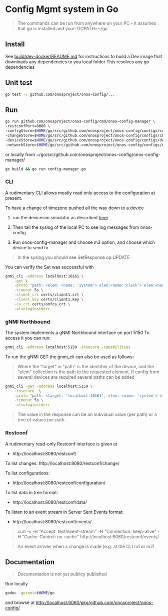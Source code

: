 # Config Mgmt system in Go

> The commands can be run from anywhere on your PC - it assumes that go is installed
> and your:
> GOPATH=~/go

## Install
See [build/dev-docker/README.md](/../master/build/dev-docker/README.md) for instructions
to build a Dev image that downloads any dependencies to you local folder
This resolves any go dependencies

## Unit test
```bash
go test -v github.com/onosproject/onos-config/...
```

## Run
```bash
go run github.com/onosproject/onos-config/cmd/onos-config-manager \
-restconfPort=8080 \
-configStore=$HOME/go/src/github.com/onosproject/onos-config/configs/configStore-sample.json \
-changeStore=$HOME/go/src/github.com/onosproject/onos-config/configs/changeStore-sample.json \
-deviceStore=$HOME/go/src/github.com/onosproject/onos-config/configs/deviceStore-sample.json \
-networkStore=$HOME/go/src/github.com/onosproject/onos-config/configs/networkStore-sample.json

```

or locally from ~/go/src/github.com/onosproject/onos-config/onos-config-manager/
```bash
go build && go run config-manager.go
```

### CLI
A rudimentary CLI allows mostly read only access to the configuration at present.

To have a change of timezone pushed all the way down to a device

1) run the devicesim simulator as described [here](/../master/tools/test/devicesim/README.md)

2) Then tail the syslog of the local PC to see log messages from onos-config

3) Run onos-config-manager and choose m3 option, and choose which device to send to

> In the syslog you should see SetResponse op:UPDATE

You can verify the Set was successful with
```bash
gnmi_cli -address localhost:10161 \
    -get \
    -proto "path: <elem: <name: 'system'> elem:<name:'clock'> elem:<name:'config'> elem: <name: 'timezone-name'>>" \
    -timeout 5s \
    -client_crt certs/client1.crt \
    -client_key certs/client1.key \
    -ca_crt certs/onfca.crt \
    -alsologtostderr
```

### gNMI Northbound
The system implements a gNMI Northbound interface on port 5150
To access it you can run:
```bash
gnmi_cli -address localhost:5150 -insecure -capabilities
```

To run the gNMI GET the gnmi_cli can also be used as follows:
> Where the "target" in "path" is the identifier of the device, 
> and the "elem" collection is the path to the requested element.
> If config from several devices are required several paths can be added
```bash
gnmi_cli -get -address localhost:5150 \
    -insecure  \
    -proto "path: <target: 'localhost:10161', elem: <name: 'system'> elem:<name:'config'> elem: <name: 'motd-banner'>>" \
    -timeout 5s \
    -alsologtostderr
```

> The value in the response can be an individual value (per path)
> or a tree of values per path.

### Restconf
A rudimentary read-only Restconf interface is given at 
* http://localhost:8080/restconf/

To list changes:
http://localhost:8080/restconf/change/

To list configurations:
* http://localhost:8080/restconf/configuration/

To list data in tree format:
* http://localhost:8080/restconf/data/

To listen to an event stream in Server Sent Events format:
* http://localhost:8080/restconf/events/
> curl -v -H "Accept: text/event-stream" -H "Connection: keep-alive" -H "Cache-Control: no-cache" http://localhost:8080/restconf/events/

> An event arrives when a change is made (e.g. at the CLI m1 or m2)



## Documentation
> Documentation is not yet publicy published

Run locally
```bash
godoc -goroot=$HOME/go
``` 

and browse at [http://localhost:6060/pkg/github.com/onosproject/onos-config/](http://localhost:6060/pkg/github.com/onosproject/onos-config/)
